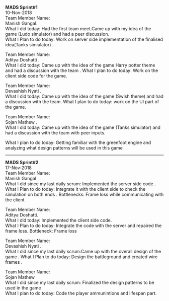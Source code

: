 **MADS Sprint#1**   
10-Nov-2018   
Team Member Name:  
Manish Gangal.  
What I did today: Had the first team meet.Came up with my idea of the game (Ludo simulator) and had a peer discussion.  
What I Plan to do today: Work on server side implementation of the finalised idea(Tanks simiulator) .   

Team Member Name:  
Aditya Doshatti .  
What I did today: Came up with the idea of the game Harry potter theme and had a discussion with the team . 
What I plan to do today: Work on the client side code for the game.    

Team Member Name:   
Devashish Nyati .  
What I did today: Came up with the idea of the game (Swish theme) and had a discussion with the team.
What I plan to do today:  work on the UI part of the game.    


Team Member Name:      
Sojan Mathew .  
What I did today: Came up with the idea of the game (Tanks simulator)  and had a discussion with the team with peer inputs.  

What I plan to do today: Getting familiar with the greenfoot engine and analyzing what design patterns will be used in this game

******************************************************************************************************************************

**MADS Sprint#2**  
17-Nov-2018   
Team Member Name:      
Manish Gangal   
What I did since my last daily scrum: Implemented the server side code .
What I Plan to do today: Integrate it with the client side to check the simulation on both ends . 
Bottlenecks: Frame loss while communicating with the client

Team Member Name:  
Aditya Doshatti.  
What I did today: Implemented the client side code.  
What I Plan to do today: Integrate the code with the server and repaired the frame loss.
Bottleneck: Frame loss  

Team Member Name:  
Devashish Nyati .   
What I did since my last daily scrum:Came up with the overall design of the game . 
What I Plan to do today:  Design the battleground and created wire frames . 

Team Member Name:  
Sojan Mathew  
What I did since my last daily scrum: Finalized  the  design patterns to be used in the game  
What I plan to do today: Code the player ammunintions and lifespan part.  

